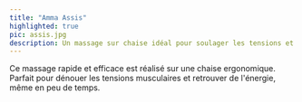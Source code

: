 ```yaml
---
title: "Amma Assis"
highlighted: true
pic: assis.jpg
description: Un massage sur chaise idéal pour soulager les tensions et le stress rapidement.
---
```


Ce massage rapide et efficace est réalisé sur une chaise ergonomique. Parfait pour dénouer les tensions musculaires et retrouver de l'énergie, même en peu de temps.